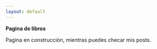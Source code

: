 ```yaml
---
layout: default
---
```


**Pagina de libros**

Pagina en construcción, mientras puedes checar mis posts.



